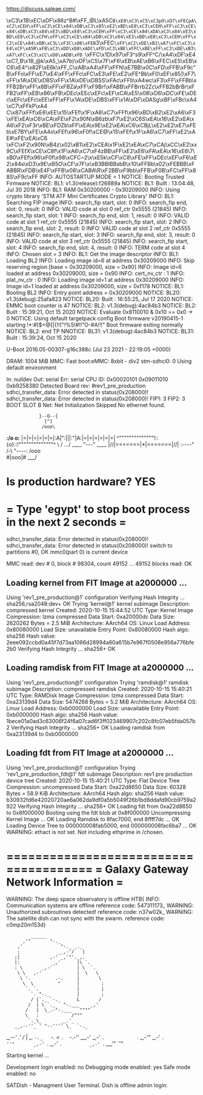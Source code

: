 https://discuss.saleae.com/

\xC3\x1B\xEC\xDF\x86z^B#\xFF_@L\xA5C`B\xE8\xC3\xC5\xC3pO\xD7\xFECpA\xC2\xCEH\xFF\xC3\xCE\x84\xDB\xC3\x85\xE2\xBD\xE8\xC3\xCEH\xFF\xC3\xCE\x84\xDB\xC3\x84\xE3\xBD\xE8\xC3\xCEH\xFF\xC3\xCE\x84\xDA\xC3\x84\xE3\xBD\xE8\xC3\xCFH\xFF\xC3\xCE\x84\xDB\xC3\x84\xE3\xBD\xE8\xC3\xCEH\xFF\xC2\xCE\x84\xDB\xC3L\xF3C\x86\xFEB`3\xFEC`\xFF\xC2\xDE\xB1\xA7\xFC\xC3\xE4\xCF\xA5R\xFB\xC3\xDD\xD8\xADC\xFD\xC3\xBE\xFFC\xBE\xFF\xC3\xDE\xB3\xA7\xFC\xC3\xCC\xD8\xADB\xFD_`\xFFC\x1D\x97\xF3^s9\xFF^C/\xA4\xDF\xE4\xC7_B\x1B_@k\xA5_\xA7b)\xDF\xC5\x7F\xF6\xEB\xAE\xB6\xFEC\xE5\xEB\xC6\xE4^\x82F\xE6k\xFF_C\xAB\xA4\xFF\xFFN\xE7BB\x0C\xFD\xFFB\xF9c"B\xFFo\xFF\xE7\xE4\xFF\xFFc\xFC\xE3\xFE\xE2\xFE^Bb\xF0\xEF\x85]\xF7\xFF\x1A\xDE\xDBS\xFF\x1A\xDE\xDBSS\xFAc\xFFb\xA4wc\xF3\xFF\xFFBb\xFFB2Br\xFF\x8B\xFF\xFBZa\xFF\xF9Br!\xFABB\xFFBrrb2Zc\xFFB2bBrBr\xFFB2\xFF\xEB\x86\xFB\xDEc\xEEc\xEFc\xEF\xCA\xE5\x08\xD6\xDC\xFE\xDEc\xEFc\xEFc\xEE\xFF\xFF\x1A\xDE\xDBS\xFF\x1A\xDF\xDASg\xBF\xFBc\xA4\xC7\xFFkP\xA4
C\x87\xFFf\xE6\xEE\x15\xFEf\x1F\xA6\xC7\xFFf\\x96\xBD\xB2\xE2\xA6\xF3\xFE\xEA\xC6\xCA\xFE\xF2\x90N\xB6zb\xF7\xE2\xC6S\xEA\x16\xE2\xEA\xA6\xF2\xF3r\xBE\xFDZb\xFF\xEA\x9E\xE2\xEA\xC6\xCBjL\xE2\xE2\xE7\xFEb\xE7BY\xFE\xA4o\xFEf\\x96\xF0f\xCE@\x15\xFEf\x1F\xA6\xC7\xFF\xE2\xAE#\xFE\xEA\xC6
\xFC\xF2\x90N\xB4z\x02\xB1\xE2\xCEA\x1F\xE2\xEA\xC7\xCAj\xCC\xE2\xx9C\xFEfX\xCE\xC8f\x1F\xA6\xC7\xF4zBB\xFF\xE2\xE6\xFA\xEA\x16\xE6\7\xB0\xFEf\\x96\xF0f\x98\xCFC~2\x\xE5k\xCF\xC8\xFE\xFF\xDEc\xEF\xF6\xE2\x84s\xD3\x9E\xB5O\xCF\x7F\x\xB3BBIBBsbB\x10\xFFBb\x02\xFEBBB\xFABBR\xFDB\xE4F\xFFB\x08\xCABA\R\xF2BB\xF9bb\xFFB\xF0B\xFC\xFF\x88S\xF9c\xFF
INFO:    AUTOSTARTUP MODE = 1
NOTICE:  Booting Trusted Firmware
NOTICE:  BL1: v1.3(release):f26889a
NOTICE:  BL1: Built : 13:04:48, Jul 30 2018
INFO:    BL1: RAM 0x30200000 - 0x30209000
INFO:    Using crypto library 'STM ATF Mini Certificates Crypto Library'
INFO:    BL1: Searching FIP image
INFO:    search_fip start,  slot: 0
INFO:    search_fip end,  slot: 0, result: 0
INFO:    VALID code at slot 0 ref_ctr 0x5555 (21845)
INFO:    search_fip start,  slot: 1
INFO:    search_fip end,  slot: 1, result: 0
INFO:    VALID code at slot 1 ref_ctr 0x5555 (21845)
INFO:    search_fip start,  slot: 2
INFO:    search_fip end,  slot: 2, result: 0
INFO:    VALID code at slot 2 ref_ctr 0x5555 (21845)
INFO:    search_fip start,  slot: 3
INFO:    search_fip end,  slot: 3, result: 0
INFO:    VALID code at slot 3 ref_ctr 0x5555 (21845)
INFO:    search_fip start,  slot: 4
INFO:    search_fip end,  slot: 4, result: 0
INFO:    TERM code at slot 4
INFO:    Chosen slot = 3
INFO:    BL1: Get the image descriptor
INFO:    BL1: Loading BL2
INFO:    Loading image id=6 at address 0x30209000
INFO:    Skip reserving region [base = 0x30209000, size = 0x90]
INFO:    Image id=6 loaded at address 0x30209000, size = 0x90
INFO:    cert_nv_ctr : 1
INFO:    plat_nv_ctr : 0
INFO:    Loading image id=1 at address 0x30209000
INFO:    Image id=1 loaded at address 0x30209000, size = 0xf178
NOTICE:  BL1: Booting BL2
INFO:    Entry point address = 0x30209000
NOTICE:  BL20: v1.3(debug):25afa823
NOTICE:  BL20: Built : 16:55:25, Jul 17 2020
NOTICE:  EMMC boot counter is 47
NOTICE:  BL2: v1.3(debug):4ac84b3
NOTICE:  BL2: Built : 15:39:21, Oct 15 2020
NOTICE:  Evaluate 0x8110010 & 0x10 == 0x0 -> 0
NOTICE:  Using default targetpack config
Boot firmware v20190415-1 starting
!*:#)$<@[|{!!("!%5!#!!"O-#A!!!"
Boot firmware exiting normally
NOTICE:  BL2: end TP
NNOTICE:  BL31: v1.3(debug):4ac84b3
NOTICE:  BL31: Built : 15:39:24, Oct 15 2020


U-Boot 2016.05-00307-g16c388c (Jul 23 2021 - 22:19:05 +0000)

DRAM:  1004 MiB
MMC:   Fast boot:eMMC: 8xbit - div2
stm-sdhci0: 0
Using default environment

In:    nulldev
Out:   serial
Err:   serial
CPU ID: 0x00020101 0x09011010 0xb9258380
Detected Board rev: #rev1_pre_production
sdhci_transfer_data: Error detected in status(0x208000)!
sdhci_transfer_data: Error detected in status(0x208000)!
FIP1: 3 FIP2: 3
BOOT SLOT B
Net:   Net Initialization Skipped
No ethernet found.


                }--O--{
                  [^]
                 /ooo\
 ______________:/o   o\:______________
|=|=|=|=|=|=|:A|":|||:"|A:|=|=|=|=|=|=|
^""""""""""""""!::{o}::!""""""""""""""^
                \     /
                 \.../
      ____       "---"       ____
     |\/\/|=======|*|=======|\/\/|
     :----"       /-\       "----:
                 /ooo\
                #|ooo|#
                 \___/

Is production hardware? YES
=============================================================================
= Type 'egypt' to stop boot process in the next 2 seconds =
=============================================================================

sdhci_transfer_data: Error detected in status(0x208000)!
sdhci_transfer_data: Error detected in status(0x208000)!
switch to partitions #0, OK
mmc0(part 0) is current device

MMC read: dev # 0, block # 98304, count 49152 ... 49152 blocks read: OK
## Loading kernel from FIT Image at a2000000 ...
   Using 'rev1_pre_production@1' configuration
   Verifying Hash Integrity ... sha256,rsa2048:dev+ OK
   Trying 'kernel@1' kernel subimage
     Description:  compressed kernel
     Created:      2020-10-15  15:44:52 UTC
     Type:         Kernel Image
     Compression:  lzma compressed
     Data Start:   0xa20000dc
     Data Size:    2620262 Bytes = 2.5 MiB
     Architecture: AArch64
     OS:           Linux
     Load Address: 0x80080000
     Load Size:    unavailable
     Entry Point:  0x80080000
     Hash algo:    sha256
     Hash value:   2eee092ccbd0a45f7d73aa1086d28994a60a615b7e967f0508e956a776bfe2b0
   Verifying Hash Integrity ... sha256+ OK
## Loading ramdisk from FIT Image at a2000000 ...
   Using 'rev1_pre_production@1' configuration
   Trying 'ramdisk@1' ramdisk subimage
     Description:  compressed ramdisk
     Created:      2020-10-15  15:40:21 UTC
     Type:         RAMDisk Image
     Compression:  lzma compressed
     Data Start:   0xa23139d4
     Data Size:    5474268 Bytes = 5.2 MiB
     Architecture: AArch64
     OS:           Linux
     Load Address: 0xb0000000
     Load Size:    unavailable
     Entry Point:  0xb0000000
     Hash algo:    sha256
     Hash value:   1bece01a0ad3c63006f24f6a07cad6f3ff023469907c202c8fc07eb5fda057b2
   Verifying Hash Integrity ... sha256+ OK
   Loading ramdisk from 0xa23139d4 to 0xb0000000
## Loading fdt from FIT Image at a2000000 ...
   Using 'rev1_pre_production@1' configuration
   Trying 'rev1_pre_production_fdt@1' fdt subimage
     Description:  rev1 pre production device tree
     Created:      2020-10-15  15:40:21 UTC
     Type:         Flat Device Tree
     Compression:  uncompressed
     Data Start:   0xa22d8650
     Data Size:    60328 Bytes = 58.9 KiB
     Architecture: AArch64
     Hash algo:    sha256
     Hash value:   b30932fd6e42020720ae6a062da9df0a5b5049f26b1bd8ddafd90cb9759a2922
   Verifying Hash Integrity ... sha256+ OK
   Loading fdt from 0xa22d8650 to 0x8f000000
   Booting using the fdt blob at 0x8f000000
   Uncompressing Kernel Image ... OK
   Loading Ramdisk to 8fac7000, end 8ffff7dc ... OK
   Loading Device Tree to 000000008fab5000, end 000000008fac6ba7 ... OK
WARNING: ethact is not set. Not including ethprime in /chosen.

======================================
= Galaxy Gateway Network Information =
======================================

WARNING: The deep space observatory is offline HTB{
INFO: Communication systems are offline reference code: 547311173_
WARNING: Unauthorized subroutines detected! reference code: n37w02k_
WARNING: The satellite dish can not sync with the swarm. reference code: c0mp20m153d}

             ______
          ,'"       "-._
        ,'              "-._ _._
        ;              __,-'/   |
       ;|           ,-' _,'"'._,.
       |:            _,'      |\ `.
       : \       _,-'         | \  `.
        \ \   ,-'             |  \   \
         \ '.         .-.     |       \
          \  \         "      |        :
           `. `.              |        |
             `. "-._          |        ;
             / |`._ `-._      L       /
            /  | \ `._   "-.___    _,'
           /   |  \_.-"-.___   """"
           \   :            /"""
            `._\_       __.'_
       __,--''_ ' "--'''' \_  `-._
 __,--'     .' /_  |   __. `-._   `-._
<            `.  `-.-''  __,-'     _,-'
 `.            `.   _,-'"      _,-'
   `.            ''"       _,-'
     `.                _,-'
       `.          _,-'
         `.   __,'"
           `'"

Starting kernel ...

Development login enabled: no
Debugging mode enabled: yes
Safe mode enabled: no

SATDish - Managment User Terminal.
Dish is offline
admin login:

